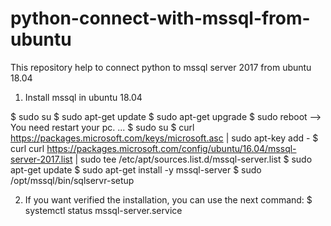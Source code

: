 # python-connect-with-mssql-from-ubuntu
 This repository help to connect python to mssql server 2017 from ubuntu 18.04
 
 1. Install mssql in ubuntu 18.04
 
 $ sudo su
 $ sudo apt-get update
 $ sudo apt-get upgrade
 $ sudo reboot --> You need restart your pc.
 ...
 $ sudo su
 $ curl https://packages.microsoft.com/keys/microsoft.asc | sudo apt-key add -
 $ curl curl https://packages.microsoft.com/config/ubuntu/16.04/mssql-server-2017.list | sudo tee /etc/apt/sources.list.d/mssql-server.list
 $ sudo apt-get update
 $ sudo apt-get install -y mssql-server
 $ sudo /opt/mssql/bin/sqlservr-setup
 
 2. If you want verified the installation, you can use the next command:
 $ systemctl status mssql-server.service
 
 
